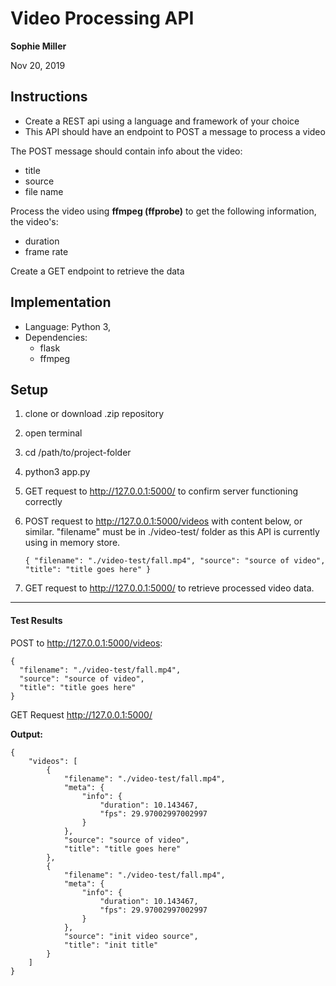 # Video Processing API 
**Sophie Miller**

Nov 20, 2019

## Instructions
- Create a REST api using a language and framework of your choice
- This API should have an endpoint to POST a message to process a video

The POST message should contain info about the video:
-   title
-   source
-   file name

Process the video using **ffmpeg (ffprobe)** to get the following information, the video's:
-   duration  
-   frame rate

Create a GET endpoint to retrieve the data


## Implementation
- Language: Python 3,
- Dependencies:
  - flask
  - ffmpeg

## Setup
1. clone or download .zip repository 
2. open terminal
3. cd /path/to/project-folder
4. python3 app.py
5. GET request to http://127.0.0.1:5000/ to confirm server functioning correctly
6. POST request to http://127.0.0.1:5000/videos with content below, or similar. 
   "filename" must be in ./video-test/ folder as this API is currently using in memory store.

      `{
        "filename": "./video-test/fall.mp4",
        "source": "source of video",
        "title": "title goes here"
      }`

7. GET request to http://127.0.0.1:5000/ to retrieve processed video data. 



  <hr/>
  
  #### Test Results
  
  POST to http://127.0.0.1:5000/videos:

    {
      "filename": "./video-test/fall.mp4",
      "source": "source of video",
      "title": "title goes here"
    }
  
  GET Request http://127.0.0.1:5000/
  
  **Output:**

    {
        "videos": [
            {
                "filename": "./video-test/fall.mp4",
                "meta": {
                    "info": {
                        "duration": 10.143467,
                        "fps": 29.97002997002997
                    }
                },
                "source": "source of video",
                "title": "title goes here"
            },
            {
                "filename": "./video-test/fall.mp4",
                "meta": {
                    "info": {
                        "duration": 10.143467,
                        "fps": 29.97002997002997
                    }
                },
                "source": "init video source",
                "title": "init title"
            }
        ]
    }
